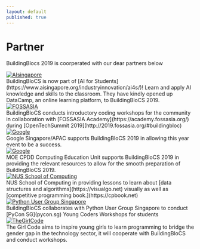 ```yaml
---
layout: default
published: true
---
```

# Partner
BuildingBlocs 2019 is coorperated with our dear partners below

	
<section class="organisers">
	<a href="https://www.aisingapore.org ">
		<img src="{{ site.baseurl }}/assets/img/partner/aisingapore.png " title="AIsingapore" />
	</a>
</section>
BuildingBloCS is now part of [AI for Students](https://www.aisingapore.org/industryinnovation/ai4s/)! Learn and apply AI knowledge and skills to the classroom. They have kindly opened up DataCamp, an online learning platform, to BuildingBloCS 2019.

<section class="organisers">
	<a href="https://2019.fossasia.org/#buildingblocs ">
		<img src="{{ site.baseurl }}/assets/img/partner/fossasia.png " title="FOSSASIA" />
	</a>
</section>
BuildingBloCS conducts introductory coding workshops for the community in collaboration with [FOSSASIA Academy](https://academy.fossasia.org/) during [OpenTechSummit 2019](http://2019.fossasia.org/#buildingbloc)

<section class="organisers">
	<a href="https://google.com.sg">
		<img src="{{ site.baseurl }}/assets/img/partner/google.png " title="Google" />
	</a>
</section>
Google Singapore/APAC supports BuildingBloCS 2019 in allowing this year event to be a success.

<section class="organisers">
	<a href="https://www.moe.gov.sg/">
		<img src="{{ site.baseurl }}/assets/img/partner/moe.png " title="Google" />
	</a>
</section>
MOE CPDD Computing Education Unit supports BuildingBloCS 2019 in providing the relevant resources to allow for the smooth preparation of BuildingBloCS 2019.

<section class="organisers">
	<a href="https://www.comp.nus.edu.sg/">
		<img src="{{ site.baseurl }}/assets/img/partner/nussoc.png " title="NUS School of Computing" />
	</a>
</section>
NUS School of Computing in providing lessons to learn about [data structures and algorithms](https://visualgo.net) visually as well as [competitive programming book.](https://cpbook.net)

<section class="organisers">
	<a href="http://pugs.org.sg">
		<img src="{{ site.baseurl }}/assets/img/partner/pyusergrp.png " title="Python User Group Singapore" />
	</a>
</section>
BuildingBloCS collaborates with Python User Group Singapore to conduct [PyCon SG](pycon.sg) Young Coders Workshops for students


<section class="organisers">
	<a href="http://thegirlcode.co">
		<img src="{{ site.baseurl }}/assets/img/partner/thegirlcode.png " title="TheGirlCode" />
	</a>
</section>
The Girl Code aims to inspire young girls to learn programming to bridge the gender gap in the technology sector, it will cooperate with BuildingBloCS and conduct workshops.


